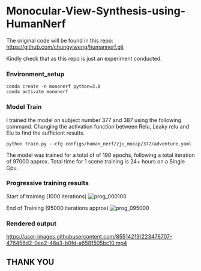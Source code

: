 # Monocular-View-Synthesis-using-HumanNerf

The original code will be found in this repo: https://github.com/chungyiweng/humannerf.git

Kindly check that as this repo is just an experiment conducted.

### Environment_setup
    conda create -n mononerf python=3.8
    conda activate mononerf
### Model Train

I trained the model on subject number 377 and 387 using the following command. Changing the activation function between Relu, Leaky relu and Elu to find the sufficient results.
    
    python train.py --cfg configs/human_nerf/zju_mocap/377/adventure.yaml
    
The model was trained for a total of of 190 epochs, following a total iteration of 97000 approx. Total time for 1 scene training is 24+ hours on a Single Gpu.

### Progressive training results
Start of training (1000 iterations)
![prog_000100](https://user-images.githubusercontent.com/85514219/223475467-e2d5ec53-a801-4aed-8406-b29cfd9cbe92.jpg)

End of Training (95000 iterations approx)
![prog_095000](https://user-images.githubusercontent.com/85514219/223475475-ac22e403-9fd3-4362-b281-6bb4db7dee52.jpg)

### Rendered output

https://user-images.githubusercontent.com/85514219/223476707-476458d2-0ee2-46a3-b0fd-a6581505bc10.mp4

## THANK YOU
